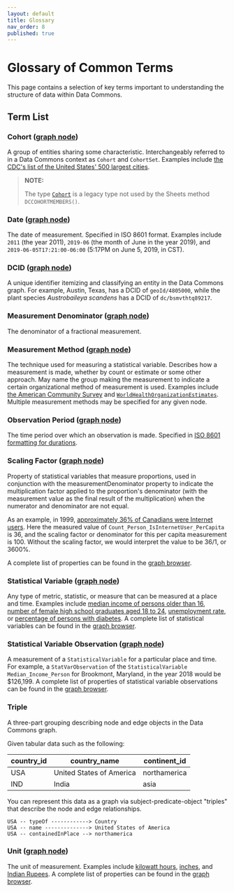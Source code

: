 ```yaml
---
layout: default
title: Glossary
nav_order: 8
published: true
---
```

# Glossary of Common Terms

This page contains a selection of key terms important to understanding the structure of data within Data Commons.

## Term List

### Cohort ([graph node](https://datacommons.org/browser/CohortSet))

A group of entities sharing some characteristic. Interchangeably referred to in a Data Commons context as `Cohort` and `CohortSet`. Examples include [the CDC's list of the United States' 500 largest cities](https://datacommons.org/browser/CDC500_City).

>  **NOTE:**
>
>  The type [`Cohort`](https://datacommons.org/browser/Cohort) is a legacy type not used by the Sheets method `DCCOHORTMEMBERS()`.

### Date ([graph node](https://datacommons.org/browser/date))

The date of measurement. Specified in ISO 8601 format. Examples include `2011` (the year 2011), `2019-06` (the month of June in the year 2019), and `2019-06-05T17:21:00-06:00` (5:17PM on June 5, 2019, in CST).

### DCID ([graph node](https://datacommons.org/browser/dcid))

A unique identifier itemizing and classifying an entity in the Data Commons graph. For example, Austin, Texas, has a DCID of `geoId/4805000`, while the plant species _Austrobaileya scandens_ has a DCID of `dc/bsmvthtq89217`.

### Measurement Denominator ([graph node](https://datacommons.org/browser/measurementDenominator))

The denominator of a fractional measurement.

### Measurement Method ([graph node](https://datacommons.org/browser/measurementMethod))

The technique used for measuring a statistical variable. Describes how a measurement is made, whether by count or estimate or some other approach. May name the group making the measurement to indicate a certain organizational method of measurement is used. Examples include [the American Community Survey](https://datacommons.org/browser/dc/gg17432) and [`WorldHealthOrganizationEstimates`](https://datacommons.org/browser/WorldHealthOrganizationEstimates). Multiple measurement methods may be specified for any given node.

### Observation Period ([graph node](https://datacommons.org/browser/observationPeriod))

The time period over which an observation is made. Specified in [ISO 8601 formatting for durations](https://en.wikipedia.org/wiki/ISO_8601#Durations).

### Scaling Factor ([graph node](https://datacommons.org/browser/scalingFactor))

Property of statistical variables that measure proportions, used in conjunction with the measurementDenominator property to indicate the multiplication factor applied to the proportion's denominator (with the measurement value as the final result of the multiplication) when the numerator and denominator are not equal.

As an example, in 1999, [approximately 36% of Canadians were Internet users](https://datacommons.org/browser/dc/o/0d9e3dd3y6yt3). Here the measured value of `Count_Person_IsInternetUser_PerCapita` is 36, and the scaling factor or denominator for this per capita measurement is 100. Without the scaling factor, we would interpret the value to be 36/1, or 3600%.

A complete list of properties can be found in the [graph browser](https://datacommons.org/browser/scalingFactor).

### Statistical Variable ([graph node](https://datacommons.org/browser/StatisticalVariable))

Any type of metric, statistic, or measure that can be measured at a place and time. Examples include [median income of persons older than 16](https://datacommons.org/browser/Median_Income_Person_16OrMoreYears), [number of female high school graduates aged 18 to 24](https://datacommons.org/browser/Count_Person_18To24Years_EducationalAttainmentHighSchoolGraduateIncludesEquivalency_Female), [unemployment rate](https://browser.datacommons.org/browser/UnemploymentRate_Person), or [percentage of persons with diabetes](https://browser.datacommons.org/browser/Percent_Person_WithDiabetes). A complete list of statistical variables can be found in the [graph browser](https://datacommons.org/browser/StatisticalVariable).

### Statistical Variable Observation ([graph node](https://datacommons.org/browser/StatVarObservation))

A measurement of a `StatisticalVariable` for a particular place and time. For example, a `StatVarObservation` of the `StatisticalVariable` `Median_Income_Person` for Brookmont, Maryland, in the year 2018 would be $126,199. A complete list of properties of statistical variable observations can be found in the [graph browser](https://datacommons.org/browser/StatVarObservation).

### Triple

A three-part grouping describing node and edge objects in the Data Commons graph.

Given tabular data such as the following:

|country_id  |  country_name	         |  continent_id|
|-------|--------|---------|
|USA	     |  United States of America |  northamerica|
|IND	     |  India                    |	        asia|

You can represent this data as a graph via subject-predicate-object "triples" that describe the node and edge relationships.

```
USA -- typeOf ------------> Country
USA -- name --------------> United States of America
USA -- containedInPlace --> northamerica
```

### Unit ([graph node](https://datacommons.org/browser/unit))

The unit of measurement. Examples include [kilowatt hours](https://datacommons.org/browser/KilowattHour), [inches](https://datacommons.org/browser/Inch), and [Indian Rupees](https://datacommons.org/browser/IndianRupee). A complete list of properties can be found in the [graph browser](https://datacommons.org/browser/unit).
